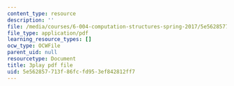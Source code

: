 ```yaml
---
content_type: resource
description: ''
file: /media/courses/6-004-computation-structures-spring-2017/5e562857713f86fcfd953ef842812ff7_UDow47-q5KI.pdf
file_type: application/pdf
learning_resource_types: []
ocw_type: OCWFile
parent_uid: null
resourcetype: Document
title: 3play pdf file
uid: 5e562857-713f-86fc-fd95-3ef842812ff7
---
```

